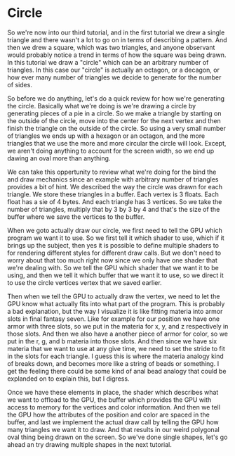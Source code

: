 # Circle

So we're now into our third tutorial, and in the first tutorial we drew a
single triangle and there wasn't a lot to go on in terms of describing a
pattern. And then we drew a square, which was two triangles, and anyone 
observant would probably notice a trend in terms of how the square was
being drawn. In this tutorial we draw a "circle" which can be an arbitrary
number of triangles. In this case our "circle" is actually an octagon, or
a decagon, or how ever many number of triangles we decide to generate
for the number of sides.

So before we do anything, let's do a quick review for how we're generating
the circle. Basically what we're doing is we're drawing a circle by generating
pieces of a pie in a circle. So we make a triangle by starting on the outside
of the circle, move into the center for the next vertex and then finish the
triangle on the outside of the circle. So using a very small number of triangles
we ends up with a hexagon or an octagon, and the more triangles that we use
the more and more circular the circle will look. Except, we aren't doing anything
to account for the screen width, so we end up dawing an oval more than anything.

We can take this oppertunity to review what we're doing for the bind the and draw 
mechanics since an example with arbitrary number of triangles provides a bit of hint.
We described the way the circle was drawn for each triangle. We store these triangles
in a buffer. Each vertex is 3 floats. Each float has a sie of 4 bytes. And each 
triangle has 3 vertices. So we take the number of triangles, multiply that by 
3 by 3 by 4 and that's the size of the buffer where we save the vertices to the
buffer.

When we goto actually draw our circle, we first need to tell the GPU which program
we want it to use. So we first tell it which shader to use, which if it brings up
the subject, then yes it is possible to define multiple shaders to for rendering
different styles for different draw calls. But we don't need to worry about that
too much right now since we only have one shader that we're dealing with. So
we tell the GPU which shader that we want it to be using, and then we tell it
which buffer that we want it to use, so we direct it to use the circle vertices
vertex that we saved earlier.

Then when we tell the GPU to actually draw the vertex, we need to let the
GPU know what actually fits into what part of the program. This is probably
a bad explanation, but the way I visualize it is like fitting materia into
armor slots in final fantasy seven. Like for example for our position we
have one armor with three slots, so we put in the materia for x, y, and z
respectively in those slots. And then we also have a another piece of armor
for color, so we put in the r, g, and b materia into those slots. And then
since we have six materia that we want to use at any give time, we need to
set the stride to fit in the slots for each triangle. I guess this is where
the materia analogy kind of breaks down, and becomes more like a string of
beads or something. I get the feeling there could be some kind of anal bead
analogy that could be explanded on to explain this, but I digress.

Once we have these elements in place, the shader which describes what we want
to offload to the GPU, the buffer which provides the GPU with access to
memory for the vertices and color information. And then we tell the GPU
how the attributes of the position and color are spaced in the buffer, and
last we implement the actual draw call by telling the GPU how many triangles we
want it to draw. And that results in our weird polygonal oval thing being drawn 
on the screen. So we've done single shapes, let's go ahead an try drawing multiple
shapes in the next tutorial.
